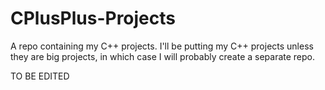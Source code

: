 # CPlusPlus-Projects
A repo containing my C++ projects. I'll be putting my C++ projects unless they are big projects, in which case I will probably create a separate repo.

TO BE EDITED
